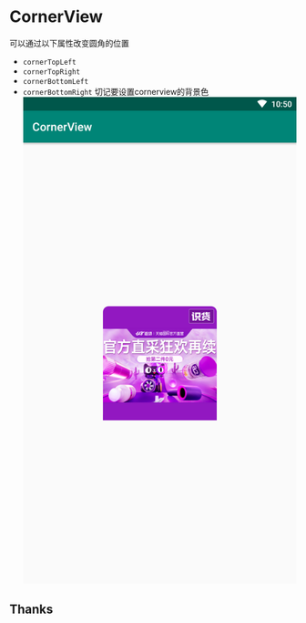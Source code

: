 # CornerView
可以通过以下属性改变圆角的位置
 - `cornerTopLeft`
 - `cornerTopRight`
 - `cornerBottomLeft`
 - `cornerBottomRight`
 切记要设置cornerview的背景色
![image](https://github.com/iehshx/CornerView/blob/master/device-2019-06-21-105048.png)

## Thanks
